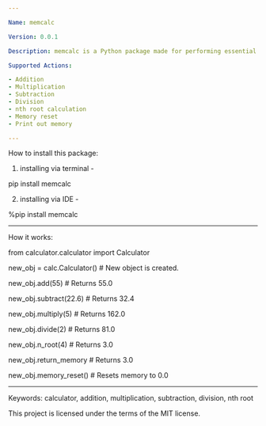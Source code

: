```yaml
---

Name: memcalc

Version: 0.0.1

Description: memcalc is a Python package made for performing essential math calculations for everyday use.

Supported Actions:

- Addition
- Multiplication
- Subtraction
- Division
- nth root calculation
- Memory reset
- Print out memory

---
```

How to install this package:

1. installing via terminal -

pip install memcalc

2. installing via IDE -

%pip install memcalc

---
How it works:

from calculator.calculator import Calculator

new_obj = calc.Calculator()  # New object is created.

new_obj.add(55) # Returns 55.0

new_obj.subtract(22.6) # Returns 32.4

new_obj.multiply(5) # Returns 162.0

new_obj.divide(2) # Returns 81.0

new_obj.n_root(4) # Returns 3.0

new_obj.return_memory # Returns 3.0

new_obj.memory_reset() # Resets memory to 0.0

---

Keywords: calculator, addition, multiplication, subtraction, division, nth root

This project is licensed under the terms of the MIT license.